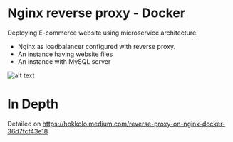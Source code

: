 # Nginx reverse proxy - Docker
Deploying E-commerce website using microservice architecture. 
- Nginx as loadbalancer configured with reverse proxy.
- An instance having website files
- An instance with MySQL server

![alt text](https://miro.medium.com/max/2400/1*EtlzagHQAzo2LlnL6xQYCg.png)

# In Depth
Detailed on https://hokkolo.medium.com/reverse-proxy-on-nginx-docker-36d7fcf43e18
